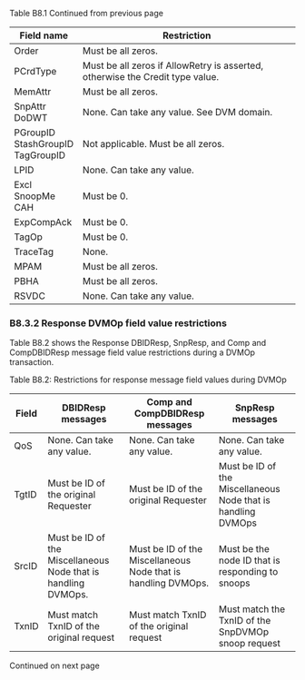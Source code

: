 Table B8.1 Continued from previous page

| Field name                                   | Restriction                                                                   |
|----------------------------------------------|-------------------------------------------------------------------------------|
| Order                                        | Must be all zeros.                                                            |
| PCrdType                                     | Must be all zeros if AllowRetry is asserted, otherwise the Credit type value. |
| MemAttr                                      | Must be all zeros.                                                            |
| SnpAttr </br> DoDWT                          | None. Can take any value. See DVM domain.                                     |
| PGroupID </br> StashGroupID </br> TagGroupID | Not applicable. Must be all zeros.                                            |
| LPID                                         | None. Can take any value.                                                     |
| Excl </br> SnoopMe </br> CAH                 | Must be 0.                                                                    |
| ExpCompAck                                   | Must be 0.                                                                    |
| TagOp                                        | Must be 0.                                                                    |
| TraceTag                                     | None.                                                                         |
| MPAM                                         | Must be all zeros.                                                            |
| PBHA                                         | Must be all zeros.                                                            |
| RSVDC                                        | None. Can take any value.                                                     |

### B8.3.2 Response DVMOp field value restrictions

Table B8.2 shows the Response DBIDResp, SnpResp, and Comp and CompDBIDResp message field value restrictions during a DVMOp transaction.

Table B8.2: Restrictions for response message field values during DVMOp

| Field | DBIDResp messages                                             | Comp and CompDBIDResp messages                                | SnpResp messages                                             |
|-------|---------------------------------------------------------------|---------------------------------------------------------------|--------------------------------------------------------------|
| QoS   | None. Can take any value.                                     | None. Can take any value.                                     | None. Can take any value.                                    |
| TgtID | Must be ID of the original Requester                          | Must be ID of the original Requester                          | Must be ID of the Miscellaneous Node that is handling DVMOps |
| SrcID | Must be ID of the Miscellaneous Node that is handling DVMOps. | Must be ID of the Miscellaneous Node that is handling DVMOps. | Must be the node ID that is responding to snoops             |
| TxnID | Must match TxnID of the original request                      | Must match TxnID of the original request                      | Must match the TxnID of the SnpDVMOp snoop request           |

Continued on next page
